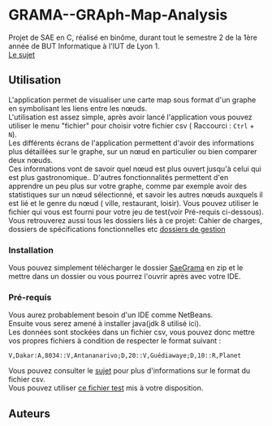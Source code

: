 # GRAMA--GRAph-Map-Analysis
Projet de SAE en C, réalisé en binôme, durant tout le semestre 2 de la 1ère année de BUT Informatique à l'IUT de Lyon 1.  
[Le sujet](https://github.com/nabilesall/GRAMA--GRAph-Map-Analysis/blob/main/SAE-MAP%20Analysis%20SUJET.pdf)

## Utilisation
L'application permet de visualiser une carte map sous format d'un graphe en symbolisant les liens entre les nœuds.  
L'utilisation est assez simple, après avoir lancé l'application vous pouvez utiliser le menu "fichier" pour choisir votre fichier csv ( Raccourci : `Ctrl` + `N`).  
Les différents écrans de l'application permettent d'avoir des informations plus détaillées sur le graphe, sur un nœud en particulier ou bien comparer deux nœuds.  
Ces informations vont de savoir quel nœud est plus ouvert jusqu'à celui qui est plus gastronomique.. D'autres fonctionnalités permettent d'en apprendre un peu plus sur votre graphe, comme par exemple avoir des statistiques sur un nœud sélectionné, et savoir les autres nœuds auxquels il est lié et le genre du nœud ( ville, restaurant, loisir).
Vous pouvez utiliser le fichier qui vous est fourni pour votre jeu de test(voir Pré-requis ci-dessous).  
Vous retrouverez aussi tous les dossiers liés à ce projet: Cahier de charges, dossiers de spécifications fonctionnelles etc [dossiers de gestion](https://github.com/nabilesall/GRAMA--GRAph-Map-Analysis/tree/main/Dossier%20de%20gestion)

### Installation 
Vous pouvez simplement télécharger le dossier [SaeGrama](https://github.com/nabilesall/GRAMA--GRAph-Map-Analysis/tree/main/SaeGrama) en zip et le mettre dans un dossier ou vous pourrez l'ouvrir après avec votre IDE.

### Pré-requis 
Vous aurez probablement besoin d'un IDE comme NetBeans.  
Ensuite vous serez amené à installer java(jdk 8 utilisé ici).  
Les données sont stockées dans un fichier csv, vous pouvez donc mettre vos propres fichiers à condition de respecter le format suivant :  
```csv
V,Dakar:A,8034::V,Antananarivo;D,20::V,Guédiawaye;D,10::R,Planet
```
Vous pouvez consulter le [sujet](https://github.com/nabilesall/GRAMA--GRAph-Map-Analysis/blob/main/SAE-MAP%20Analysis%20SUJET.pdf) pour plus d'informations sur le format du fichier csv.  
Vous pouvez utiliser [ce fichier test](https://github.com/nabilesall/GRAMA--GRAph-Map-Analysis/blob/main/SaeGrama/SAE%20GRAMA.csv) mis à votre disposition.

## Auteurs 
<div align="center>
Idrissa SALL et Aro RANDRIAMANANTENA
</div>
